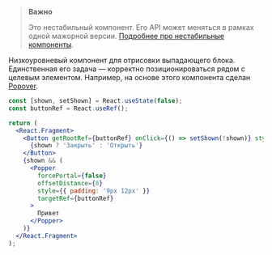 > **Важно**
>
> Это нестабильный компонент. Его API может меняться в рамках одной мажорной версии. [Подробнее про нестабильные компоненты](https://vkcom.github.io/VKUI/#/Unstable).

Низкоуровневый компонент для отрисовки выпадающего блока. Единственная его задача — корректно позиционироваться
рядом с целевым элементом. Например, на основе этого компонента сделан [Popover](https://vkcom.github.io/VKUI/#/Popover).

```jsx { "props": { "layout": false, "iframe": false } }
const [shown, setShown] = React.useState(false);
const buttonRef = React.useRef();

return (
  <React.Fragment>
    <Button getRootRef={buttonRef} onClick={() => setShown(!shown)} style={{ margin: 50 }}>
      {shown ? 'Закрыть' : 'Открыть'}
    </Button>
    {shown && (
      <Popper
        forcePortal={false}
        offsetDistance={8}
        style={{ padding: '9px 12px' }}
        targetRef={buttonRef}
      >
        Привет
      </Popper>
    )}
  </React.Fragment>
);
```
